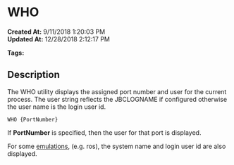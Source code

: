# WHO

**Created At:** 9/11/2018 1:20:03 PM  
**Updated At:** 12/28/2018 2:12:17 PM  

**Tags:**
<badge text='assign port number' vertical='middle' />
<badge text='who' vertical='middle' />
<badge text='logged in user' vertical='middle' />

## Description

The WHO utility displays the assigned port number and user for the current process. The user string reflects the JBCLOGNAME if configured otherwise the user name is the login user id.

```
WHO {PortNumber}
```

If **PortNumber** is specified, then the user for that port is displayed.

For some [emulations](jbcemulate), (e.g. ros), the system name and login user id are also displayed.
